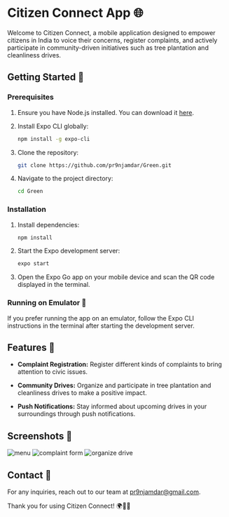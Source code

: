 # Citizen Connect App 🌐

Welcome to Citizen Connect, a mobile application designed to empower citizens in India to voice their concerns, register complaints, and actively participate in community-driven initiatives such as tree plantation and cleanliness drives.

## Getting Started 🚀

### Prerequisites

1. Ensure you have Node.js installed. You can download it [here](https://nodejs.org/).

2. Install Expo CLI globally:

    ```bash
    npm install -g expo-cli
    ```

3. Clone the repository:

    ```bash
    git clone https://github.com/pr9njamdar/Green.git
    ```

4. Navigate to the project directory:

    ```bash
    cd Green
    ```

### Installation

1. Install dependencies:

    ```bash
    npm install
    ```

2. Start the Expo development server:

    ```bash
    expo start
    ```

3. Open the Expo Go app on your mobile device and scan the QR code displayed in the terminal.

### Running on Emulator 📱

If you prefer running the app on an emulator, follow the Expo CLI instructions in the terminal after starting the development server.

## Features 🌟

- **Complaint Registration:** Register different kinds of complaints to bring attention to civic issues.
  
- **Community Drives:** Organize and participate in tree plantation and cleanliness drives to make a positive impact.

- **Push Notifications:** Stay informed about upcoming drives in your surroundings through push notifications.

## Screenshots 📸

![menu](https://github.com/pr9njamdar/Green/assets/79560640/d9d24276-1a93-4a22-b3a0-fda08b3f36c1)
![complaint form](https://github.com/pr9njamdar/Green/assets/79560640/6ccaae17-aee7-445e-8663-1ad6cc9eda56)
![organize drive](https://github.com/pr9njamdar/Green/assets/79560640/d34d84f9-7e8d-463f-afd6-d174358937f1)


## Contact 📧

For any inquiries, reach out to our team at pr9njamdar@gmail.com.

Thank you for using Citizen Connect! 🌍🌳🧹
